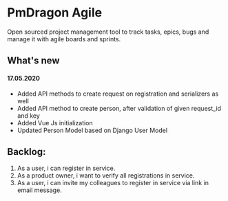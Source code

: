 # PmDragon Agile
Open sourced project management tool to track tasks, epics, bugs and manage it with agile boards and sprints.

## What's new
#### 17.05.2020
- Added API methods to create request on registration and serializers as well
- Added API method to create person, after validation of given request_id and key
- Added Vue Js initialization
- Updated Person Model based on Django User Model

## Backlog:
1. As a user, i can register in service.
1. As a product owner, i want to verify all registrations in service.
1. As a user, i can invite my colleagues to register in service via link in email message.
